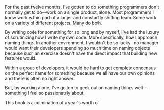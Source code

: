 For the past twelve months, I've gotten to do something programmers don't normally get to do--work on a single product, alone. Most programmers I know work within part of a larger and constantly shifting team. Some work on a variety of different projects. Many do both. 

By writing code for something for so long and by myself, I've had the luxury of scrutinizing how I write my own code. More specifically, how I approach naming things. In another environment, I wouldn't be so lucky--no manager would want their developers spending so much time on naming objects because such an exercise doesn't have the direct impact that building new features would.

Within a group of developers, it would be hard to get complete concensus on the perfect name for something because we all have our own opinions and there is often no right answer. 

But, by working alone, I've gotten to geek out on naming things well--something I feel so passionately about.

This book is a culmination of a year's worth of 

